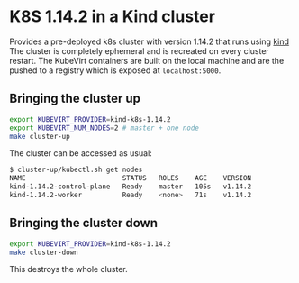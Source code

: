 # K8S 1.14.2 in a Kind cluster

Provides a pre-deployed k8s cluster with version 1.14.2 that runs using [kind](https://github.com/kubernetes-sigs/kind) The cluster is completely ephemeral and is recreated on every cluster restart. 
The KubeVirt containers are built on the local machine and are the pushed to a registry which is exposed at
`localhost:5000`.


## Bringing the cluster up

```bash
export KUBEVIRT_PROVIDER=kind-k8s-1.14.2
export KUBEVIRT_NUM_NODES=2 # master + one node
make cluster-up
```

The cluster can be accessed as usual:

```bash
$ cluster-up/kubectl.sh get nodes
NAME                        STATUS   ROLES    AGE    VERSION
kind-1.14.2-control-plane   Ready    master   105s   v1.14.2
kind-1.14.2-worker          Ready    <none>   71s    v1.14.2
```

## Bringing the cluster down

```bash
export KUBEVIRT_PROVIDER=kind-k8s-1.14.2
make cluster-down
```

This destroys the whole cluster. 

